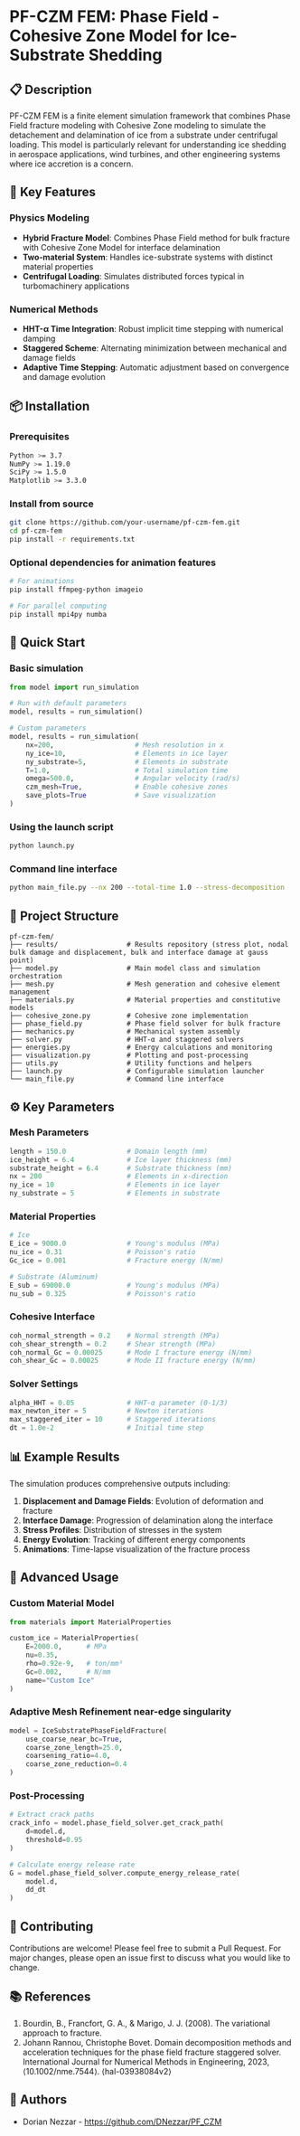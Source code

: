 # PF-CZM FEM: Phase Field - Cohesive Zone Model for Ice-Substrate Shedding

## 📋 Description

PF-CZM FEM is a finite element simulation framework that combines Phase Field fracture modeling with Cohesive Zone modeling to simulate the detachement and delamination of ice from a substrate under centrifugal loading. This model is particularly relevant for understanding ice shedding in aerospace applications, wind turbines, and other engineering systems where ice accretion is a concern.

## 🚀 Key Features

### Physics Modeling
- **Hybrid Fracture Model**: Combines Phase Field method for bulk fracture with Cohesive Zone Model for interface delamination
- **Two-material System**: Handles ice-substrate systems with distinct material properties
- **Centrifugal Loading**: Simulates distributed forces typical in turbomachinery applications

### Numerical Methods
- **HHT-α Time Integration**: Robust implicit time stepping with numerical damping
- **Staggered Scheme**: Alternating minimization between mechanical and damage fields
- **Adaptive Time Stepping**: Automatic adjustment based on convergence and damage evolution

## 📦 Installation

### Prerequisites
```bash
Python >= 3.7
NumPy >= 1.19.0
SciPy >= 1.5.0
Matplotlib >= 3.3.0
```

### Install from source
```bash
git clone https://github.com/your-username/pf-czm-fem.git
cd pf-czm-fem
pip install -r requirements.txt
```

### Optional dependencies for animation features
```bash
# For animations
pip install ffmpeg-python imageio

# For parallel computing
pip install mpi4py numba
```

## 🎯 Quick Start

### Basic simulation
```python
from model import run_simulation

# Run with default parameters
model, results = run_simulation()

# Custom parameters
model, results = run_simulation(
    nx=200,                    # Mesh resolution in x
    ny_ice=10,                 # Elements in ice layer
    ny_substrate=5,            # Elements in substrate
    T=1.0,                     # Total simulation time
    omega=500.0,               # Angular velocity (rad/s)
    czm_mesh=True,             # Enable cohesive zones
    save_plots=True            # Save visualization
)
```

### Using the launch script
```bash
python launch.py
```

### Command line interface
```bash
python main_file.py --nx 200 --total-time 1.0 --stress-decomposition
```

## 📁 Project Structure

```
pf-czm-fem/
├── results/                 # Results repository (stress plot, nodal bulk damage and displacement, bulk and interface damage at gauss point)
├── model.py                 # Main model class and simulation orchestration
├── mesh.py                  # Mesh generation and cohesive element management
├── materials.py             # Material properties and constitutive models
├── cohesive_zone.py         # Cohesive zone implementation
├── phase_field.py           # Phase field solver for bulk fracture
├── mechanics.py             # Mechanical system assembly
├── solver.py                # HHT-α and staggered solvers
├── energies.py              # Energy calculations and monitoring
├── visualization.py         # Plotting and post-processing
├── utils.py                 # Utility functions and helpers
├── launch.py                # Configurable simulation launcher
└── main_file.py             # Command line interface
```

## ⚙️ Key Parameters

### Mesh Parameters
```python
length = 150.0               # Domain length (mm)
ice_height = 6.4             # Ice layer thickness (mm)
substrate_height = 6.4       # Substrate thickness (mm)
nx = 200                     # Elements in x-direction
ny_ice = 10                  # Elements in ice layer
ny_substrate = 5             # Elements in substrate
```

### Material Properties
```python
# Ice
E_ice = 9000.0               # Young's modulus (MPa)
nu_ice = 0.31                # Poisson's ratio
Gc_ice = 0.001               # Fracture energy (N/mm)

# Substrate (Aluminum)
E_sub = 69000.0              # Young's modulus (MPa)
nu_sub = 0.325               # Poisson's ratio
```

### Cohesive Interface
```python
coh_normal_strength = 0.2    # Normal strength (MPa)
coh_shear_strength = 0.2     # Shear strength (MPa)
coh_normal_Gc = 0.00025      # Mode I fracture energy (N/mm)
coh_shear_Gc = 0.00025       # Mode II fracture energy (N/mm)
```

### Solver Settings
```python
alpha_HHT = 0.05             # HHT-α parameter (0-1/3)
max_newton_iter = 5          # Newton iterations
max_staggered_iter = 10      # Staggered iterations
dt = 1.0e-2                  # Initial time step
```

## 📊 Example Results

The simulation produces comprehensive outputs including:

1. **Displacement and Damage Fields**: Evolution of deformation and fracture
2. **Interface Damage**: Progression of delamination along the interface
3. **Stress Profiles**: Distribution of stresses in the system
4. **Energy Evolution**: Tracking of different energy components
5. **Animations**: Time-lapse visualization of the fracture process

## 🔧 Advanced Usage

### Custom Material Model
```python
from materials import MaterialProperties

custom_ice = MaterialProperties(
    E=2000.0,      # MPa
    nu=0.35,
    rho=0.92e-9,   # ton/mm³
    Gc=0.002,      # N/mm
    name="Custom Ice"
)
```

### Adaptive Mesh Refinement near-edge singularity
```python
model = IceSubstratePhaseFieldFracture(
    use_coarse_near_bc=True,
    coarse_zone_length=25.0,
    coarsening_ratio=4.0,
    coarse_zone_reduction=0.4
)
```

### Post-Processing
```python
# Extract crack paths
crack_info = model.phase_field_solver.get_crack_path(
    d=model.d, 
    threshold=0.95
)

# Calculate energy release rate
G = model.phase_field_solver.compute_energy_release_rate(
    model.d, 
    dd_dt
)
```


## 🤝 Contributing

Contributions are welcome! Please feel free to submit a Pull Request. For major changes, please open an issue first to discuss what you would like to change.

## 📚 References

1. Bourdin, B., Francfort, G. A., & Marigo, J. J. (2008). The variational approach to fracture.
2. Johann Rannou, Christophe Bovet. Domain decomposition methods and acceleration techniques for the phase field fracture staggered solver. International Journal for Numerical Methods in Engineering, 2023, ⟨10.1002/nme.7544⟩. ⟨hal-03938084v2⟩


## 👥 Authors

- Dorian Nezzar - https://github.com/DNezzar/PF_CZM

